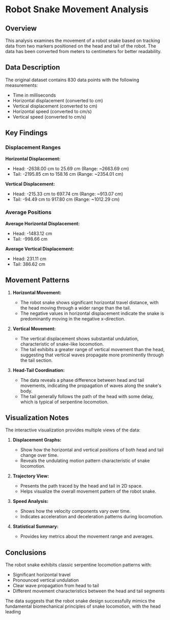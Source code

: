 # Robot Snake Movement Analysis

## Overview

This analysis examines the movement of a robot snake based on tracking data from two markers positioned on the head and tail of the robot. The data has been converted from meters to centimeters for better readability.

## Data Description

The original dataset contains 830 data points with the following measurements:
- Time in milliseconds
- Horizontal displacement (converted to cm)
- Vertical displacement (converted to cm)
- Horizontal speed (converted to cm/s)
- Vertical speed (converted to cm/s)

## Key Findings

### Displacement Ranges

**Horizontal Displacement:**
- Head: -2638.00 cm to 25.69 cm (Range: ~2663.69 cm)
- Tail: -2195.85 cm to 158.16 cm (Range: ~2354.01 cm)

**Vertical Displacement:**
- Head: -215.33 cm to 697.74 cm (Range: ~913.07 cm)
- Tail: -94.49 cm to 917.80 cm (Range: ~1012.29 cm)

### Average Positions

**Average Horizontal Displacement:**
- Head: -1483.12 cm
- Tail: -998.66 cm

**Average Vertical Displacement:**
- Head: 231.11 cm
- Tail: 386.62 cm

## Movement Patterns

1. **Horizontal Movement:**
   - The robot snake shows significant horizontal travel distance, with the head moving through a wider range than the tail.
   - The negative values in horizontal displacement indicate the snake is predominantly moving in the negative x-direction.

2. **Vertical Movement:**
   - The vertical displacement shows substantial undulation, characteristic of snake-like locomotion.
   - The tail exhibits a greater range of vertical movement than the head, suggesting that vertical waves propagate more prominently through the tail section.

3. **Head-Tail Coordination:**
   - The data reveals a phase difference between head and tail movements, indicating the propagation of waves along the snake's body.
   - The tail generally follows the path of the head with some delay, which is typical of serpentine locomotion.

## Visualization Notes

The interactive visualization provides multiple views of the data:

1. **Displacement Graphs:**
   - Show how the horizontal and vertical positions of both head and tail change over time.
   - Reveals the undulating motion pattern characteristic of snake locomotion.

2. **Trajectory View:**
   - Presents the path traced by the head and tail in 2D space.
   - Helps visualize the overall movement pattern of the robot snake.

3. **Speed Analysis:**
   - Shows how the velocity components vary over time.
   - Indicates acceleration and deceleration patterns during locomotion.

4. **Statistical Summary:**
   - Provides key metrics about the movement range and averages.

## Conclusions

The robot snake exhibits classic serpentine locomotion patterns with:
- Significant horizontal travel
- Pronounced vertical undulation
- Clear wave propagation from head to tail
- Different movement characteristics between the head and tail segments

The data suggests that the robot snake design successfully mimics the fundamental biomechanical principles of snake locomotion, with the head leading